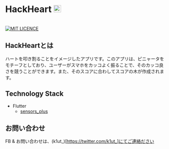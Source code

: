 # HackHeart <img width="23" alt="image" src="https://github.com/ka1ut/HackHeart/assets/108340480/57104d3b-e54b-41bb-b085-765f87825070">

<br/>
<a href="https://github.com/ka1ut/HackHeart/blob/main/LICENSE">
        <img alt="MIT LICENCE" src="https://img.shields.io/badge/license-MIT-blue">
</a>

## HackHeartとは
ハートを叩き割ることをイメージしたアプリです。このアプリは、ピニャータをモチーフとしており、ユーザーがスマホをカッコよく振ることで、そのカッコ良さを競うことができます。また、そのスコアに合わしてスコアの木が作成されます。

## Technology Stack
- Flutter
  - [sensors_plus](https://pub.dev/packages/sensors_plus)

## お問い合わせ
FB & お問い合わせは、(k1ut_)[https://twitter.com/k1ut_]にてご連絡ださい
